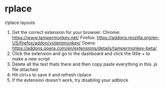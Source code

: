 # rplace
r/place layouts 

1. Get the correct extension for your browser:
Chrome: https://www.tampermonkey.net/
Firefox: https://addons.mozilla.org/en-US/firefox/addon/violentmonkey/
Opera: https://addons.opera.com/en/extensions/details/tampermonkey-beta/
2. Click the extension and go to the dashboard and click the little + to make a new script
3. Delete all the text thats there and then copy paste everything in this .js file attached
4. Hit ctrl+s to save it and refresh r/place
5. If the extension doesn't work, try disabling your adblock 
